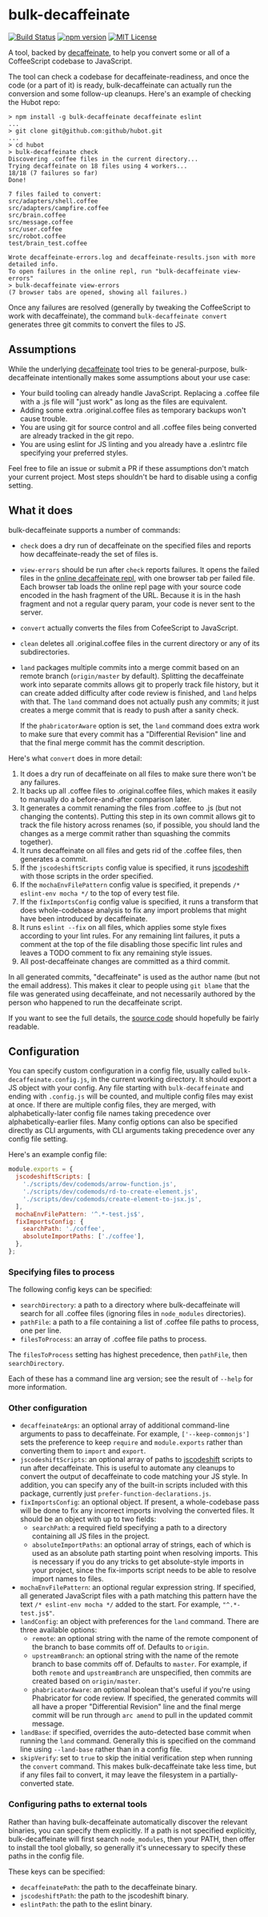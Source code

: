 # bulk-decaffeinate

[![Build Status](https://travis-ci.org/alangpierce/bulk-decaffeinate.svg?branch=master)](https://travis-ci.org/alangpierce/bulk-decaffeinate)
[![npm version](https://badge.fury.io/js/bulk-decaffeinate.svg)](https://www.npmjs.com/package/bulk-decaffeinate)
[![MIT License](https://img.shields.io/npm/l/express.svg?maxAge=2592000)](LICENSE)

A tool, backed by [decaffeinate](http://decaffeinate-project.org/), to help you
convert some or all of a CoffeeScript codebase to JavaScript.

The tool can check a codebase for decaffeinate-readiness, and once the code (or
a part of it) is ready, bulk-decaffeinate can actually run the conversion and
some follow-up cleanups. Here's an example of checking the Hubot repo:
```
> npm install -g bulk-decaffeinate decaffeinate eslint
...
> git clone git@github.com:github/hubot.git
...
> cd hubot
> bulk-decaffeinate check
Discovering .coffee files in the current directory...
Trying decaffeinate on 18 files using 4 workers...
18/18 (7 failures so far)
Done!

7 files failed to convert:
src/adapters/shell.coffee
src/adapters/campfire.coffee
src/brain.coffee
src/message.coffee
src/user.coffee
src/robot.coffee
test/brain_test.coffee

Wrote decaffeinate-errors.log and decaffeinate-results.json with more detailed info.
To open failures in the online repl, run "bulk-decaffeinate view-errors"
> bulk-decaffeinate view-errors
(7 browser tabs are opened, showing all failures.)
```

Once any failures are resolved (generally by tweaking the CoffeeScript to work
with decaffeinate), the command `bulk-decaffeinate convert` generates three git
commits to convert the files to JS.

## Assumptions

While the underlying [decaffeinate](https://github.com/decaffeinate/decaffeinate)
tool tries to be general-purpose, bulk-decaffeinate intentionally makes some
assumptions about your use case:

* Your build tooling can already handle JavaScript. Replacing a .coffee file
  with a .js file will "just work" as long as the files are equivalent.
* Adding some extra .original.coffee files as temporary backups won't cause
  trouble.
* You are using git for source control and all .coffee files being converted are
  already tracked in the git repo.
* You are using eslint for JS linting and you already have a .eslintrc file
  specifying your preferred styles.

Feel free to file an issue or submit a PR if these assumptions don't match your
current project. Most steps shouldn't be hard to disable using a config setting.

## What it does

bulk-decaffeinate supports a number of commands:
* `check` does a dry run of decaffeinate on the specified files and reports how
  decaffeinate-ready the set of files is.
* `view-errors` should be run after `check` reports failures. It opens the
  failed files in the [online decaffeinate repl](http://decaffeinate-project.org/repl/),
  with one browser tab per failed file. Each browser tab loads the online repl
  page with your source code encoded in the hash fragment of the URL. Because it
  is in the hash fragment and not a regular query param, your code is never sent
  to the server.
* `convert` actually converts the files from CofeeScript to JavaScript.
* `clean` deletes all .original.coffee files in the current directory or any of
  its subdirectories.
* `land` packages multiple commits into a merge commit based on an remote branch
  (`origin/master` by default). Splitting the decaffeinate work into separate
  commits allows git to properly track file history, but it can create added
  difficulty after code review is finished, and `land` helps with that. The
  `land` command does not actually push any commits; it just creates a merge
  commit that is ready to push after a sanity check.
  
  If the `phabricatorAware` option is set, the `land` command does extra work to
  make sure that every commit has a "Differential Revision" line and that the
  final merge commit has the commit description.

Here's what `convert` does in more detail:
  1. It does a dry run of decaffeinate on all files to make sure there won't be
     any failures.
  2. It backs up all .coffee files to .original.coffee files, which makes it
     easily to manually do a before-and-after comparison later.
  3. It generates a commit renaming the files from .coffee to .js (but not
     changing the contents). Putting this step in its own commit allows git to
     track the file history across renames (so, if possible, you should land the
     changes as a merge commit rather than squashing the commits together).
  4. It runs decaffeinate on all files and gets rid of the .coffee files, then
     generates a commit.
  5. If the `jscodeshiftScripts` config value is specified, it runs
     [jscodeshift](https://github.com/facebook/jscodeshift) with those scripts
     in the order specified.
  6. If the `mochaEnvFilePattern` config value is specified, it prepends
     `/* eslint-env mocha */` to the top of every test file.
  7. If the `fixImportsConfig` config value is specified, it runs a transform
     that does whole-codebase analysis to fix any import problems that might
     have been introduced by decaffeinate.
  8. It runs `eslint --fix` on all files, which applies some style fixes
     according to your lint rules. For any remaining lint failures, it puts a
     comment at the top of the file disabling those specific lint rules and
     leaves a TODO comment to fix any remaining style issues.
  9. All post-decaffeinate changes are committed as a third commit.

In all generated commits, "decaffeinate" is used as the author name (but not the
email address). This makes it clear to people using `git blame` that the file
was generated using decaffeinate, and not necessarily authored by the person who
happened to run the decaffeinate script.

If you want to see the full details, the [source code](src/convert.js) should
hopefully be fairly readable.

## Configuration

You can specify custom configuration in a config file, usually called
`bulk-decaffeinate.config.js`, in the current working directory. It should
export a JS object with your config. Any file starting with `bulk-decaffeinate`
and ending with `.config.js` will be counted, and multiple config files may
exist at once. If there are multiple config files, they are merged, with
alphabetically-later config file names taking precedence over
alphabetically-earlier files. Many config options can also be specified
directly as CLI arguments, with CLI arguments taking precedence over any config
file setting.

Here's an example config file:

```js
module.exports = {
  jscodeshiftScripts: [
    './scripts/dev/codemods/arrow-function.js',
    './scripts/dev/codemods/rd-to-create-element.js',
    './scripts/dev/codemods/create-element-to-jsx.js',
  ],
  mochaEnvFilePattern: '^.*-test.js$',
  fixImportsConfig: {
    searchPath: './coffee',
    absoluteImportPaths: ['./coffee'],
  },
};
```

### Specifying files to process

The following config keys can be specified:

* `searchDirectory`: a path to a directory where bulk-decaffeinate will search
  for all .coffee files (ignoring files in `node_modules` directories).
* `pathFile`: a path to a file containing a list of .coffee file paths to
  process, one per line.
* `filesToProcess`: an array of .coffee file paths to process.

The `filesToProcess` setting has highest precedence, then `pathFile`, then
`searchDirectory`.

Each of these has a command line arg version; see the result of `--help` for
more information.

### Other configuration

* `decaffeinateArgs`: an optional array of additional command-line arguments to
  pass to decaffeinate. For example, `['--keep-commonjs']` sets the preference
  to keep `require` and `module.exports` rather than converting them to `import`
  and `export`.
* `jscodeshiftScripts`: an optional array of paths to
  [jscodeshift](https://github.com/facebook/jscodeshift) scripts to run after
  decaffeinate. This is useful to automate any cleanups to convert the output of
  decaffeinate to code matching your JS style. In addition, you can specify any
  of the built-in scripts included with this package, currently just
  `prefer-function-declarations.js`.
* `fixImportsConfig`: an optional object. If present, a whole-codebase pass will
  be done to fix any incorrect imports involving the converted files. It should
  be an object with up to two fields:
  * `searchPath`: a required field specifying a path to a directory containing
    all JS files in the project.
  * `absoluteImportPaths`: an optional array of strings, each of which is used
    as an absolute path starting point when resolving imports. This is necessary
    if you do any tricks to get absolute-style imports in your project, since
    the fix-imports script needs to be able to resolve import names to files.
* `mochaEnvFilePattern`: an optional regular expression string. If specified,
  all generated JavaScript files with a path matching this pattern have the text
  `/* eslint-env mocha */` added to the start. For example, `"^.*-test.js$"`.
* `landConfig`: an object with preferences for the `land` command. There are
  three available options:
  * `remote`: an optional string with the name of the remote component of the
    branch to base commits off of. Defaults to `origin`.
  * `upstreamBranch`: an optional string with the name of the remote branch to
    base commits off of. Defaults to `master`. For example, if both `remote` and
    `upstreamBranch` are unspecified, then commits are created based on
    `origin/master`.
  * `phabricatorAware`: an optional boolean that's useful if you're using
    Phabricator for code review. If specified, the generated commits will all
    have a proper "Differential Revision" line and the final merge commit will
    be run through `arc amend` to pull in the updated commit message.
* `landBase`: if specified, overrides the auto-detected base commit when running
    the `land` command. Generally this is specified on the command line using
    `--land-base` rather than in a config file.
* `skipVerify`: set to `true` to skip the initial verification step when running
  the `convert` command. This makes bulk-decaffeinate take less time, but if any
  files fail to convert, it may leave the filesystem in a partially-converted
  state.

### Configuring paths to external tools

Rather than having bulk-decaffeinate automatically discover the relevant
binaries, you can specify them explicitly. If a path is not specified
explicitly, bulk-decaffeinate will first search `node_modules`, then your PATH,
then offer to install the tool globally, so generally it's unnecessary to
specify these paths in the config file.

These keys can be specified:

* `decaffeinatePath`: the path to the decaffeinate binary.
* `jscodeshiftPath`: the path to the jscodeshift binary.
* `eslintPath`: the path to the eslint binary.
